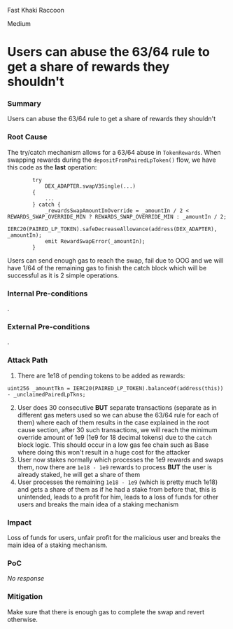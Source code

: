 Fast Khaki Raccoon

Medium

# Users can abuse the 63/64 rule to get a share of rewards they shouldn't

### Summary

Users can abuse the 63/64 rule to get a share of rewards they shouldn't

### Root Cause

The try/catch mechanism allows for a 63/64 abuse in `TokenRewards`. When swapping rewards during the `depositFromPairedLpToken()` flow, we have this code as the __last__ operation:
```solidity
        try
            DEX_ADAPTER.swapV3Single(...)
        {
            ...
        } catch {
            _rewardsSwapAmountInOverride = _amountIn / 2 < REWARDS_SWAP_OVERRIDE_MIN ? REWARDS_SWAP_OVERRIDE_MIN : _amountIn / 2;
            IERC20(PAIRED_LP_TOKEN).safeDecreaseAllowance(address(DEX_ADAPTER), _amountIn);
            emit RewardSwapError(_amountIn);
        }
```
Users can send enough gas to reach the swap, fail due to OOG and we will have 1/64 of the remaining gas to finish the catch block which will be successful as it is 2 simple operations.

### Internal Pre-conditions

.

### External Pre-conditions

.

### Attack Path

1. There are 1e18 of pending tokens to be added as rewards:
```solidity
uint256 _amountTkn = IERC20(PAIRED_LP_TOKEN).balanceOf(address(this)) - _unclaimedPairedLpTkns;
```
2. User does 30 consecutive __BUT__ separate transactions (separate as in different gas meters used so we can abuse the 63/64 rule for each of them) where each of them results in the case explained in the root cause section, after 30 such transactions, we will reach the minimum override amount of 1e9 (1e9 for 18 decimal tokens) due to the `catch` block logic. This should occur in a low gas fee chain such as Base where doing this won't result in a huge cost for the attacker
3. User now stakes normally which processes the 1e9 rewards and swaps them, now there are `1e18 - 1e9` rewards to process __BUT__ the user is already staked, he will get a share of them
4. User processes the remaining `1e18 - 1e9` (which is pretty much 1e18) and gets a share of them as if he had a stake from before that, this is unintended, leads to a profit for him, leads to a loss of funds for other users and breaks the main idea of a staking mechanism

### Impact

Loss of funds for users, unfair profit for the malicious user and breaks the main idea of a staking mechanism.

### PoC

_No response_

### Mitigation

Make sure that there is enough gas to complete the swap and revert otherwise.